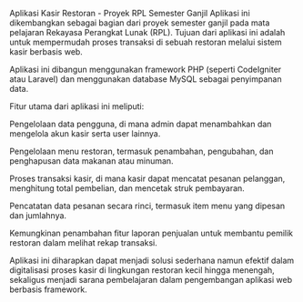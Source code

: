 Aplikasi Kasir Restoran - Proyek RPL Semester Ganjil
Aplikasi ini dikembangkan sebagai bagian dari proyek semester ganjil pada mata pelajaran Rekayasa Perangkat Lunak (RPL). Tujuan dari aplikasi ini adalah untuk mempermudah proses transaksi di sebuah restoran melalui sistem kasir berbasis web.

Aplikasi ini dibangun menggunakan framework PHP (seperti CodeIgniter atau Laravel) dan menggunakan database MySQL sebagai penyimpanan data.

Fitur utama dari aplikasi ini meliputi:

Pengelolaan data pengguna, di mana admin dapat menambahkan dan mengelola akun kasir serta user lainnya.

Pengelolaan menu restoran, termasuk penambahan, pengubahan, dan penghapusan data makanan atau minuman.

Proses transaksi kasir, di mana kasir dapat mencatat pesanan pelanggan, menghitung total pembelian, dan mencetak struk pembayaran.

Pencatatan data pesanan secara rinci, termasuk item menu yang dipesan dan jumlahnya.

Kemungkinan penambahan fitur laporan penjualan untuk membantu pemilik restoran dalam melihat rekap transaksi.
    
Aplikasi ini diharapkan dapat menjadi solusi sederhana namun efektif dalam digitalisasi proses kasir di lingkungan restoran kecil hingga menengah, sekaligus menjadi sarana pembelajaran dalam pengembangan aplikasi web berbasis framework.

